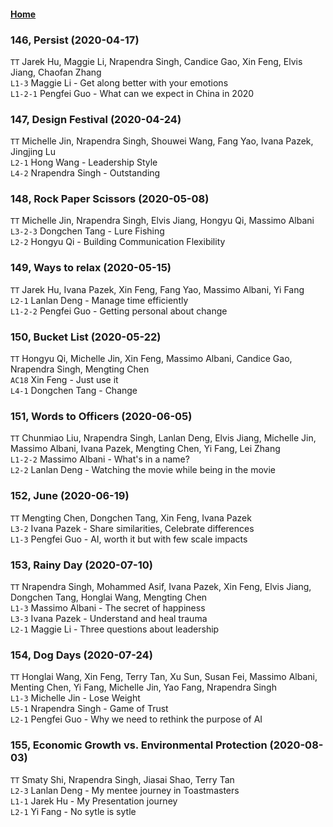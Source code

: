 #### [Home](https://eshtmc.github.io/)    

### 146, Persist (2020-04-17)
`TT`  Jarek Hu, Maggie Li, Nrapendra Singh, Candice Gao, Xin Feng, Elvis Jiang, Chaofan Zhang    
`L1-3` Maggie Li - Get along better with your emotions   
`L1-2-1` Pengfei Guo - What can we expect in China in 2020   

### 147, Design Festival (2020-04-24)
`TT` Michelle Jin, Nrapendra Singh, Shouwei Wang, Fang Yao, Ivana Pazek, Jingjing Lu   
`L2-1` Hong Wang - Leadership Style   
`L4-2` Nrapendra Singh - Outstanding   

### 148, Rock Paper Scissors (2020-05-08)
`TT` Michelle Jin, Nrapendra Singh, Elvis Jiang, Hongyu Qi, Massimo Albani    
`L3-2-3` Dongchen Tang - Lure Fishing   
`L2-2` Hongyu Qi - Building Communication Flexibility   

### 149, Ways to relax (2020-05-15)
`TT` Jarek Hu, Ivana Pazek, Xin Feng, Fang Yao, Massimo Albani, Yi Fang    
`L2-1` Lanlan Deng - Manage time efficiently   
`L1-2-2` Pengfei Guo - Getting personal about change   

### 150, Bucket List (2020-05-22)
`TT` Hongyu Qi, Michelle Jin, Xin Feng, Massimo Albani, Candice Gao, Nrapendra Singh, Mengting Chen     
`AC18` Xin Feng - Just use it   
`L4-1` Dongchen Tang - Change    

### 151, Words to Officers (2020-06-05)
`TT` Chunmiao Liu, Nrapendra Singh, Lanlan Deng, Elvis Jiang, Michelle Jin, Massimo Albani, Ivana Pazek, Mengting Chen, Yi Fang, Lei Zhang   
`L1-2-2` Massimo Albani - What's in a name?    
`L2-2` Lanlan Deng - Watching the movie while being in the movie   

### 152, June (2020-06-19)
`TT` Mengting Chen, Dongchen Tang, Xin Feng, Ivana Pazek       
`L3-2` Ivana Pazek - Share similarities, Celebrate differences   
`L1-3` Pengfei Guo - AI, worth it but with few scale impacts      

### 153, Rainy Day (2020-07-10)
`TT` Nrapendra Singh, Mohammed Asif, Ivana Pazek, Xin Feng, Elvis Jiang, Dongchen Tang, Honglai Wang, Mengting Chen   
`L1-3` Massimo Albani - The secret of happiness   
`L3-3` Ivana Pazek - Understand and heal trauma   
`L2-1` Maggie Li - Three questions about leadership   

### 154, Dog Days (2020-07-24)
`TT` Honglai Wang, Xin Feng, Terry Tan, Xu Sun, Susan Fei, Massimo Albani, Menting Chen, Yi Fang, Michelle Jin, Yao Fang, Nrapendra Singh   
`L1-3` Michelle Jin - Lose Weight    
`L5-1` Nrapendra Singh - Game of Trust   
`L2-1` Pengfei Guo - Why we need to rethink the purpose of AI   

### 155, Economic Growth vs. Environmental Protection (2020-08-03)  
`TT` Smaty Shi, Nrapendra Singh, Jiasai Shao, Terry Tan   
`L2-3` Lanlan Deng - My mentee journey in Toastmasters    
`L1-1` Jarek Hu - My Presentation journey   
`L2-1` Yi Fang - No sytle is sytle   